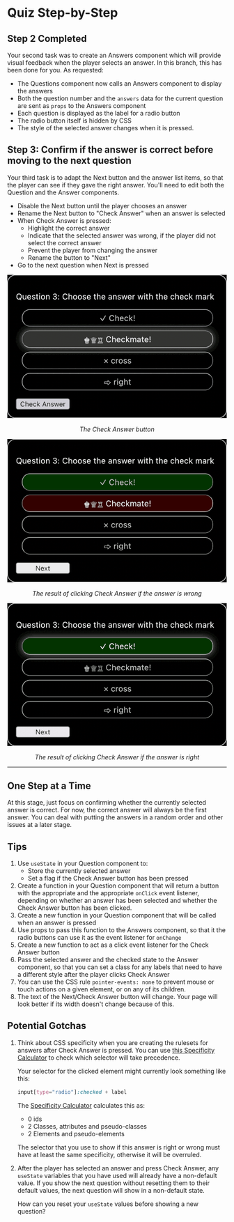 # Quiz Step-by-Step

## Step 2 Completed

Your second task was to create an Answers component which will provide visual feedback when the player selects an answer. In this branch, this has been done for you. As requested:

* The Questions component now calls an Answers component to display the answers
* Both the question number and the `answers` data for the current question are sent as `props` to the Answers component
* Each question is displayed as the label for a radio button
* The radio button itself is hidden by CSS
* The style of the selected answer changes when it is pressed.

## Step 3: Confirm if the answer is correct before moving to the next question

Your third task is to adapt the Next button and the answer list items, so that the player can see if they gave the right answer. You'll need to edit both the Question and the Answer components.

* Disable the Next button until the player chooses an answer
* Rename the Next button to "Check Answer" when an answer is selected
* When Check Answer is pressed:
  - Highlight the correct answer
  - Indicate that the selected answer was wrong, if the player did not select the correct answer
  - Prevent the player from changing the answer
  - Rename the button to "Next"
* Go to the next question when Next is pressed

![The Check Answer button](img/checkAnswer.png)
*<p align="center">The Check Answer button</p>*
![The result of clicking Check Answer if the answer is wrong](img/wrongAnswer.png)
*<p align="center">The result of clicking Check Answer if the answer is wrong</p>*
![The result of clicking Check Answer if the answer is right](img/rightAnswer.png)
*<p align="center">The result of clicking Check Answer if the answer is right</p>*

---

## One Step at a Time

At this stage, just focus on confirming whether the currently selected answer is correct. For now, the correct answer will always be the first answer. You can deal with putting the answers in a random order and other issues at a later stage.

## Tips

1. Use `useState` in your Question component to:
   - Store the currently selected answer
   - Set a flag if the Check Answer button has been pressed
2. Create a function in your Question component that will return a button with the appropriate and the appropriate `onClick` event listener, depending on whether an answer has been selected and whether the Check Answer button has been clicked.
3. Create a new function in your Question component that will be called when an answer is pressed
4. Use props to pass this function to the Answers component, so that it the radio buttons can use it as the event listener for `onChange`
5. Create a new function to act as a click event listener for the Check Answer button
6. Pass the selected answer and the checked state to the Answer component, so that you can set a class for any labels that need to have a different style after the player clicks Check Answer
7. You can use the CSS rule `pointer-events: none` to prevent mouse or touch actions on a given element, or on any of its children.
8. The text of the Next/Check Answer button will change. Your page will look better if its width doesn't change because of this.


## Potential Gotchas

1. Think about CSS specificity when you are creating the rulesets for answers after Check Answer is pressed. You can use [this Specificity Calculator](https://specificity.keegan.st/) to check which selector will take precedence.

   Your selector for the clicked element might currently look something like this:

   ```css
   input[type="radio"]:checked + label
   ```

   The [Specificity Calculator](https://specificity.keegan.st/) calculates this as:
   * 0 ids
   * 2 Classes, attributes and pseudo-classes
   * 2 Elements and pseudo-elements

    The selector that you use to show if this answer is right or wrong must have at least the same specificity, otherwise it will be overruled.

2. After the player has selected an answer and press Check Answer, any `useState` variables that you have used will already have a non-default value. If you show the next question without resetting them to their default values, the next question will show in a non-default state.

   How can you reset your `useState` values before showing a new question?
